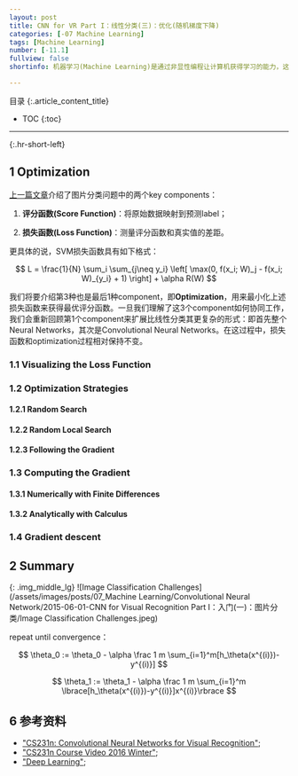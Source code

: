 ```yaml
---
layout: post
title: CNN for VR Part I：线性分类(三)：优化(随机梯度下降)
categories: [-07 Machine Learning]
tags: [Machine Learning]
number: [-11.1]
fullview: false
shortinfo: 机器学习(Machine Learning)是通过非显性编程让计算机获得学习的能力，这在现代计算机科学中有着广泛的应用，从google的搜索分类，到OCR的训练以及AlphaGo的人工智能等等。本文是Coursera上吴恩达教授的《Machine Learning》系列课程的第一篇笔记：线性回归之单变量。

---
```

目录
{:.article_content_title}


* TOC
{:toc}

---
{:.hr-short-left}

## 1 Optimization ##

[上一篇文章]({{site.baseurl}}/-07%20machine%20learning/2015/06/02/CNN-for-Visual-Recognition-Part-I-线性分类(二)-分数函数和损失函数(SVM,Softmax))介绍了图片分类问题中的两个key components：

1. **评分函数(Score Function)**：将原始数据映射到预测label；

2. **损失函数(Loss Function)**：测量评分函数和真实值的差距。

更具体的说，SVM损失函数具有如下格式：

$$
L = \frac{1}{N} \sum_i \sum_{j\neq y_i} \left[ \max(0, f(x_i; W)_j - f(x_i; W)_{y_i} + 1) \right] + \alpha R(W)
$$

我们将要介绍第3种也是最后1种component，即**Optimization**，用来最小化上述损失函数来获得最优评分函数。一旦我们理解了这3个component如何协同工作，我们会重新回顾第1个component来扩展比线性分类其更复杂的形式：即首先整个Neural Networks，其次是Convolutional Neural Networks。在这过程中，损失函数和optimization过程相对保持不变。


### 1.1 Visualizing the Loss Function ###

### 1.2 Optimization Strategies ###

#### 1.2.1 Random Search ####

#### 1.2.2 Random Local Search ####

#### 1.2.3 Following the Gradient ####

### 1.3 Computing the Gradient ###

#### 1.3.1 Numerically with Finite Differences ####

#### 1.3.2 Analytically with Calculus ####

### 1.4 Gradient descent ###


## 2 Summary ##


{: .img_middle_lg}
![Image Classification Challenges](/assets/images/posts/07_Machine Learning/Convolutional Neural Network/2015-06-01-CNN for Visual Recognition Part I：入门(一)：图片分类/Image Classification Challenges.jpeg)

repeat until convergence：

$$
\theta_0 := \theta_0 - \alpha \frac 1 m \sum_{i=1}^m[h_\theta(x^{(i)})-y^{(i)}]
$$


$$
\theta_1 := \theta_1 - \alpha \frac 1 m \sum_{i=1}^m \lbrace[h_\theta(x^{(i)})-y^{(i)}]x^{(i)}\rbrace
$$



## 6 参考资料 ##
- ["CS231n: Convolutional Neural Networks for Visual Recognition"](http://cs231n.stanford.edu/);
- ["CS231n Course Video 2016 Winter"](https://www.youtube.com/watch?v=g-PvXUjD6qg&index=1&list=PLIUoqCcJd2BjsI11qafvMWv_UqiH1Wu3Q);
- ["Deep Learning"](http://www.deeplearningbook.org/);


